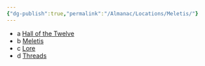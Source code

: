 ```yaml
---
{"dg-publish":true,"permalink":"/Almanac/Locations/Meletis/"}
---
```



<p><ul class="dataview dataview-ul dataview-result-list-root-ul"><li class="dataview-result-list-li"><span>a <a data-href="Hall of the Twelve" href="Hall of the Twelve" class="internal-link" target="_blank" rel="noopener nofollow">Hall of the Twelve</a></span></li><li class="dataview-result-list-li"><span>b <a data-href="Meletis" href="Meletis" class="internal-link" target="_blank" rel="noopener nofollow">Meletis</a></span></li><li class="dataview-result-list-li"><span>c <a data-href="Lore" href="Lore" class="internal-link" target="_blank" rel="noopener nofollow">Lore</a></span></li><li class="dataview-result-list-li"><span>d <a data-href="Threads" href="Threads" class="internal-link" target="_blank" rel="noopener nofollow">Threads</a></span></li></ul></p>

